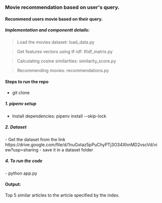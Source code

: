 <h3> Movie recommendation based on user's query.</h3>

<h4> Recommend users movie based on their query. </h4>

  <h5> Implementation and componentt details: </h5>

  > Load the movies dataset: load_data.py 

  > Get features vectors using tf-idf: tfidf_matrix.py

  > Calculating cosine similarities: similarity_score.py 

  > Recommending movies: recommendations.py 

  <h4> Steps to run the repo </h4>

- git clone

<h5>1. pipenv setup </h5>

 - Install dependencies: pipenv install --skip-lock

<h5>2. Dataset </h5>
  - Get the dataset from the link https://drive.google.com/file/d/1nuGxtaz5pPuChyPTj3O34XhnMD2vscVd/view?usp=sharing
  - save it in a dataset folder  

<h5>4. To run the code </h5>
  - python app.py

<h4>Output: </h4>
Top 5 similar articles to the article specified by the index.